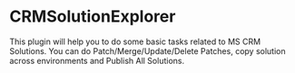 # CRMSolutionExplorer
This plugin will help you to do some basic tasks related to MS CRM Solutions. You can do Patch/Merge/Update/Delete Patches, copy solution across environments and Publish All Solutions.
